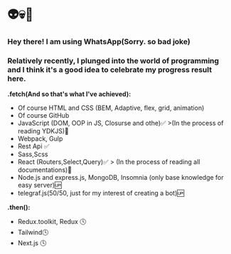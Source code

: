 # 👽💀👹
### Hey there! I am using WhatsApp(Sorry. so bad joke)

### Relatively recently, I plunged into the world of programming and I think it's a good idea to celebrate my progress result here.

**.fetch(And so that's what I've achieved):**
- Of course HTML and CSS (BEM, Adaptive, flex, grid, animation) 
- Of course GitHub
- JavaScript (DOM, OOP in JS, Closurse and othe)✅ >(In the process of reading YDKJS)🔁
- Webpack, Gulp
- Rest Api ✅
- Sass,Scss
- React (Routers,Select,Query)✅ > (In the process of reading all documentations)🔁
- Node.js and express.js, MongoDB, Insomnia (only base knowledge for easy server)🆙
- telegraf.js(50/50, just for my interest of creating a bot)🆙

 **.then():**
- Redux.toolkit, Redux 🕓
- Tailwind🕓
- Next.js 🕓
